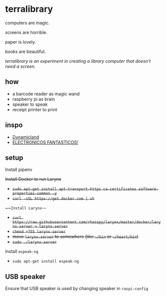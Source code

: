 # terralibrary

computers are magic.

screens are horrible.

paper is lovely.

books are beautiful.

*terralibrary is an experiment in creating a library computer that doesn't need a screen.*

## how

- a barcode reader as magic wand
- raspberry pi as brain
- speaker to speak
- receipt printer to print

## inspo

- [Dynamicland](https://dynamicland.org/)
- [ELECTRONICOS FANTASTICOS!](https://www.electronicosfantasticos.com/)

## setup

Install pipenv


~~Install Docker to run Larynx~~
- ~~`sudo apt-get install apt-transport-https ca-certificates software-properties-common -y`~~
- ~~`curl -sSL https://get.docker.com | sh`~~

~~`Install Larynx~~`
- ~~`curl https://raw.githubusercontent.com/rhasspy/larynx/master/docker/larynx-server > larynx-server`~~
- ~~`chmod +755 larynx-server`~~
- ~~move `larynx-server` to somewhere (like `~/bin` or `~/heart/bin`)~~
- ~~`sudo ./larynx-server`~~

Install `espeak-ng`
- `sudo apt-get install espeak-ng`

## USB speaker

Ensure that USB speaker is used by changing speaker in `raspi-config`


